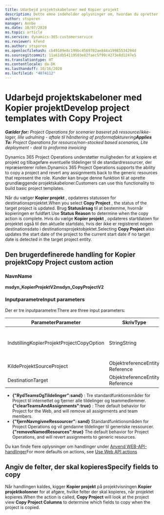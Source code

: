 ```yaml
---
title: Udarbejd projektskabeloner med Kopier projekt
description: Dette emne indeholder oplysninger om, hvordan du opretter projektskabeloner ved hjælp af den brugerdefinerede handling Kopier projekt.
author: stsporen
manager: Annbe
ms.date: 10/07/2020
ms.topic: article
ms.service: dynamics-365-customerservice
ms.reviewer: kfend
ms.author: stsporen
ms.openlocfilehash: cb49109e8c199bc4569702ae844a19985534294d
ms.sourcegitcommit: 11a61db54119503e82faec5f99c4273e8d1247e5
ms.translationtype: HT
ms.contentlocale: da-DK
ms.lasthandoff: 10/16/2020
ms.locfileid: "4074112"
---
```

# <a name="develop-project-templates-with-copy-project"></a><span data-ttu-id="057d9-103">Udarbejd projektskabeloner med Kopier projekt</span><span class="sxs-lookup"><span data-stu-id="057d9-103">Develop project templates with Copy Project</span></span>

<span data-ttu-id="057d9-104">_**Gælder for:** Project Operations for scenarier baseret på ressource/ikke-lager, lille udrulning - aftale til håndtering af proformafakturering_</span><span class="sxs-lookup"><span data-stu-id="057d9-104">_**Applies To:** Project Operations for resource/non-stocked based scenarios, Lite deployment - deal to proforma invoicing_</span></span>

<span data-ttu-id="057d9-105">Dynamics 365 Project Operations understøtter muligheden for at kopiere et projekt og tilbageføre eventuelle tildelinger til de standardressourcer, der repræsenterer rollen.</span><span class="sxs-lookup"><span data-stu-id="057d9-105">Dynamics 365 Project Operations supports the ability to copy a project and revert any assignments back to the generic resources that represent the role.</span></span> <span data-ttu-id="057d9-106">Kunder kan bruge denne funktion til at oprette grundlæggende projektskabeloner.</span><span class="sxs-lookup"><span data-stu-id="057d9-106">Customers can use this functionality to build basic project templates.</span></span>

<span data-ttu-id="057d9-107">Når du vælger **Kopier projekt** , opdateres statussen for destinationsprojektet.</span><span class="sxs-lookup"><span data-stu-id="057d9-107">When you select **Copy Project** , the status of the target project is updated.</span></span> <span data-ttu-id="057d9-108">Brug **Statusårsag** til at bestemme, hvornår kopieringen er fuldført.</span><span class="sxs-lookup"><span data-stu-id="057d9-108">Use **Status Reason** to determine when the copy action is complete.</span></span> <span data-ttu-id="057d9-109">Hvis du vælge **Kopier projekt** , opdateres startdatoen for projektet også til den aktuelle startdato, hvis der ikke er registreret nogen destinationsdato i destinationsprojektobjektet.</span><span class="sxs-lookup"><span data-stu-id="057d9-109">Selecting **Copy Project** also updates the start date of the project to the current start date if no target date is detected in the target project entity.</span></span>

## <a name="copy-project-custom-action"></a><span data-ttu-id="057d9-110">Den brugerdefinerede handling for Kopier projekt</span><span class="sxs-lookup"><span data-stu-id="057d9-110">Copy Project custom action</span></span> 

### <a name="name"></a><span data-ttu-id="057d9-111">Navn</span><span class="sxs-lookup"><span data-stu-id="057d9-111">Name</span></span> 

<span data-ttu-id="057d9-112">**msdyn_KopierProjektV2**</span><span class="sxs-lookup"><span data-stu-id="057d9-112">**msdyn_CopyProjectV2**</span></span>

### <a name="input-parameters"></a><span data-ttu-id="057d9-113">Inputparametre</span><span class="sxs-lookup"><span data-stu-id="057d9-113">Input parameters</span></span>
<span data-ttu-id="057d9-114">Der er tre inputparametre:</span><span class="sxs-lookup"><span data-stu-id="057d9-114">There are three input parameters:</span></span>

| <span data-ttu-id="057d9-115">Parameter</span><span class="sxs-lookup"><span data-stu-id="057d9-115">Parameter</span></span>          | <span data-ttu-id="057d9-116">Skriv</span><span class="sxs-lookup"><span data-stu-id="057d9-116">Type</span></span>   | <span data-ttu-id="057d9-117">Værdier</span><span class="sxs-lookup"><span data-stu-id="057d9-117">Values</span></span>                                                   | 
|--------------------|--------|----------------------------------------------------------|
| <span data-ttu-id="057d9-118">IndstillingKopierProjekt</span><span class="sxs-lookup"><span data-stu-id="057d9-118">ProjectCopyOption</span></span>  | <span data-ttu-id="057d9-119">String</span><span class="sxs-lookup"><span data-stu-id="057d9-119">String</span></span> | <span data-ttu-id="057d9-120">**{"fjernNavngivneRessourcer":sand}** eller **{"RydTeamsOgTildelinger": sand}**</span><span class="sxs-lookup"><span data-stu-id="057d9-120">**{"removeNamedResources":true}** or **{"clearTeamsAndAssignments":true}**</span></span> |
| <span data-ttu-id="057d9-121">KildeProjekt</span><span class="sxs-lookup"><span data-stu-id="057d9-121">SourceProject</span></span>      | <span data-ttu-id="057d9-122">Objektreference</span><span class="sxs-lookup"><span data-stu-id="057d9-122">Entity Reference</span></span> | <span data-ttu-id="057d9-123">Kildeprojekt</span><span class="sxs-lookup"><span data-stu-id="057d9-123">Source Project</span></span> |
| <span data-ttu-id="057d9-124">Destination</span><span class="sxs-lookup"><span data-stu-id="057d9-124">Target</span></span>             | <span data-ttu-id="057d9-125">Objektreference</span><span class="sxs-lookup"><span data-stu-id="057d9-125">Entity Reference</span></span> | <span data-ttu-id="057d9-126">Destinationsprojekt</span><span class="sxs-lookup"><span data-stu-id="057d9-126">Target Project</span></span> |


- <span data-ttu-id="057d9-127">**{"RydTeamsOgTildelinger":sand}** : Tre standardfunktionsmåder for Project til internettet og fjerner alle tildelinger og teammedlemmer.</span><span class="sxs-lookup"><span data-stu-id="057d9-127">**{"clearTeamsAndAssignments":true}** : Thee default behavior for Project for the Web, and will remove all assignments and team members.</span></span>
- <span data-ttu-id="057d9-128">**{"fjernNavngivneRessourcer": sand}** Standardfunktionsmåden for Project Operations og vil gendanne tildelinger til generiske ressourcer.</span><span class="sxs-lookup"><span data-stu-id="057d9-128">**{"removeNamedResources":true}** The default behavior for Project Operations, and will revert assignments to generic resources.</span></span>

<span data-ttu-id="057d9-129">Du kan finde flere oplysninger om handlinger under [Anvend WEB-API-handlinger](https://docs.microsoft.com/powerapps/developer/common-data-service/webapi/use-web-api-actions)</span><span class="sxs-lookup"><span data-stu-id="057d9-129">For more defaults on actions, see [Use Web API actions](https://docs.microsoft.com/powerapps/developer/common-data-service/webapi/use-web-api-actions)</span></span>

## <a name="specify-fields-to-copy"></a><span data-ttu-id="057d9-130">Angiv de felter, der skal kopieres</span><span class="sxs-lookup"><span data-stu-id="057d9-130">Specify fields to copy</span></span> 
<span data-ttu-id="057d9-131">Når handlingen kaldes, kigger **Kopier projekt** på projektvisningen **Kopier projektkolonner** for at afgøre, hvilke felter der skal kopieres, når projektet kopieres.</span><span class="sxs-lookup"><span data-stu-id="057d9-131">When the action is called, **Copy Project** will look at the project view **Copy Project Columns** to determine which fields to copy when the project is copied.</span></span>
